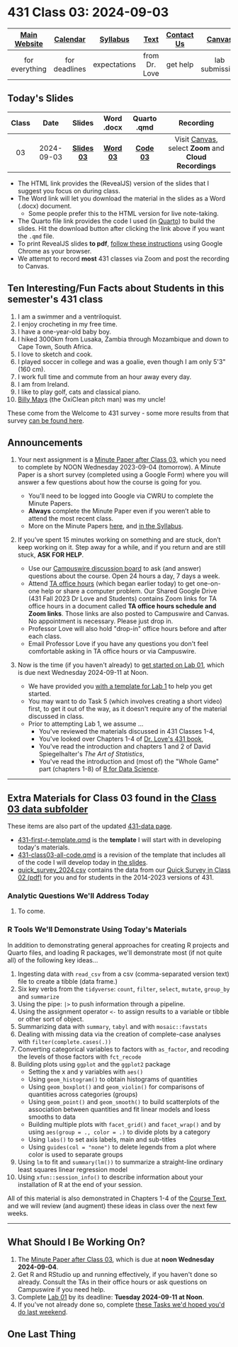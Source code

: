 # 431 Class 03: 2024-09-03

[Main Website](https://thomaselove.github.io/431-2024/) | [Calendar](https://thomaselove.github.io/431-2024/calendar.html) | [Syllabus](https://thomaselove.github.io/431-syllabus-2024/) | [Text](https://thomaselove.github.io/431-book/) | [Contact Us](https://thomaselove.github.io/431-2024/contact.html) | [Canvas](https://canvas.case.edu) | [Data and Code](https://github.com/THOMASELOVE/431-data)
:-----------: | :--------------: | :----------: | :---------: | :-------------: | :-----------: | :------------:
for everything | for deadlines | expectations | from Dr. Love | get help | lab submission | for downloads

## Today's Slides

Class | Date | Slides | Word .docx | Quarto .qmd | Recording
:---: | :--------: | :------: | :------: | :------: | :-------------:
03 | 2024-09-03 | **[Slides 03](https://thomaselove.github.io/431-slides-2024/class03.html)** | **[Word 03](https://thomaselove.github.io/431-slides-2024/class03w.docx)** | **[Code 03](https://github.com/THOMASELOVE/431-slides-2024/blob/main/class03.qmd)** | Visit [Canvas](https://canvas.case.edu/), select **Zoom** and **Cloud Recordings**

- The HTML link provides the (RevealJS) version of the slides that I suggest you focus on during class.
- The Word link will let you download the material in the slides as a Word (.docx) document.
    - Some people prefer this to the HTML version for live note-taking.
- The Quarto file link provides the code I used (in [Quarto](https://quarto.org/)) to build the slides. Hit the download button after clicking the link above if you want the `.qmd` file.
- To print RevealJS slides **to pdf**, [follow these instructions](https://quarto.org/docs/presentations/revealjs/presenting.html#print-to-pdf) using Google Chrome as your browser.
- We attempt to record **most** 431 classes via Zoom and post the recording to Canvas.

## Ten Interesting/Fun Facts about Students in this semester's 431 class

1. I am a swimmer and a ventriloquist.
2. I enjoy crocheting in my free time.
3. I have a one-year-old baby boy.
4. I hiked 3000km from Lusaka, Zambia through Mozambique and down to Cape Town, South Africa.
5. I love to sketch and cook.
6. I played soccer in college and was a goalie, even though I am only 5'3" (160 cm).
7. I work full time and commute from an hour away every day.
8. I am from Ireland.
9. I like to play golf, cats and classical piano.
10. [Billy Mays](https://en.wikipedia.org/wiki/Billy_Mays) (the OxiClean pitch man) was my uncle!

These come from the Welcome to 431 survey - some more results from that survey [can be found here](https://github.com/THOMASELOVE/431-classes-2024/blob/main/class02/welcome-report.md).

## Announcements
 
1. Your next assignment is a [Minute Paper after Class 03](https://bit.ly/431-2024-minute-03), which you need to complete by NOON Wednesday 2023-09-04 (tomorrow). A Minute Paper is a short survey (completed using a Google Form) where you will answer a few questions about how the course is going for you.
    - You'll need to be logged into Google via CWRU to complete the Minute Papers. 
    - **Always** complete the Minute Paper even if you weren’t able to attend the most recent class. 
    - More on the Minute Papers [here](https://github.com/THOMASELOVE/431-minute-2024), and [in the Syllabus](https://thomaselove.github.io/431-syllabus-2024/10_assignments.html#minute-papers).

2. If you’ve spent 15 minutes working on something and are stuck, don’t keep working on it. Step away for a while, and if you return and are still stuck, **ASK FOR HELP**.
    - Use our [Campuswire discussion board](https://thomaselove.github.io/431-2024/campuswire.html) to ask (and answer) questions about the course. Open 24 hours a day, 7 days a week.
    - Attend [TA office hours](https://thomaselove.github.io/431-2024/contact.html) (which began earlier today) to get one-on-one help or share a computer problem. Our Shared Google Drive (431 Fall 2023 Dr Love and Students) contains Zoom links for TA office hours in a document called **TA office hours schedule and Zoom links**. Those links are also posted to Campuswire and Canvas. No appointment is necessary. Please just drop in.
    - Professor Love will also hold "drop-in" office hours before and after each class.
    - Email Professor Love if you have any questions you don't feel comfortable asking in TA office hours or via Campuswire.

3. Now is the time (if you haven't already) to [get started on Lab 01](https://github.com/THOMASELOVE/431-labs-2024), which is due next Wednesday 2024-09-11 at Noon. 
    - We have provided you [with a template for Lab 1](https://github.com/THOMASELOVE/431-data/blob/main/data/lab1-template.qmd) to help you get started.
    - You may want to do Task 5 (which involves creating a short video) first, to get it out of the way, as it doesn't require any of the material discussed in class.
    - Prior to attempting Lab 1, we assume ...
        - You've reviewed the materials discussed in 431 Classes 1-4,
        - You've looked over Chapters 1-4 of [Dr. Love's 431 book](https://thomaselove.github.io/431-book/),
        - You've read the introduction and chapters 1 and 2 of David Spiegelhalter's *The Art of Statistics*,
        - You've read the introduction and (most of) the "Whole Game" part (chapters 1-8) of [R for Data Science](https://r4ds.hadley.nz/).

-----

## Extra Materials for Class 03 found in the [Class 03 data subfolder](https://github.com/THOMASELOVE/431-classes-2024/tree/main/class03/data)

These items are also part of the updated [431-data page](https://github.com/THOMASELOVE/431-data).

- [431-first-r-template.qmd](data/431-first-r-template.qmd) is the **template** I will start with in developing today's materials.
- [431-class03-all-code.qmd](data/431-class03-all-code.qmd) is a revision of the template that includes all of the code I will develop today in [the slides](https://thomaselove.github.io/431-slides-2023/class03.html).
- [quick_survey_2024.csv](data/quick_survey_2024.csv) contains the data from our [Quick Survey in Class 02 (pdf)](https://github.com/THOMASELOVE/431-classes-2024/blob/main/class02/431_surveyhandout_1perstudent_2024-08-29.pdf) for you and for students in the 2014-2023 versions of 431.

### Analytic Questions We'll Address Today

1. To come.

### R Tools We'll Demonstrate Using Today's Materials

In addition to demonstrating general approaches for creating R projects and Quarto files, and loading R packages, we'll demonstrate most (if not quite all) of the following key ideas...

1. Ingesting data with `read_csv` from a csv (comma-separated version text) file to create a tibble (data frame.)
2. Six key verbs from the `tidyverse`: `count`, `filter`, `select`, `mutate`, `group_by` and `summarize`
3. Using the pipe: `|>` to push information through a pipeline.
4. Using the assignment operator `<-` to assign results to a variable or tibble or other sort of object.
5. Summarizing data with `summary`, `tabyl` and with `mosaic::favstats`
6. Dealing with missing data via the creation of complete-case analyses with `filter(complete.cases(.))`
7. Converting categorical variables to factors with `as_factor`, and recoding the levels of those factors with `fct_recode`
8. Building plots using `ggplot` and the `ggplot2` package
    - Setting the x and y variables with `aes()`
    - Using `geom_histogram()` to obtain histograms of quantities
    - Using `geom_boxplot()` and `geom_violin()` for comparisons of quantities across categories (groups)
    - Using `geom_point()` and `geom_smooth()` to build scatterplots of the association between quantities and fit linear models and loess smooths to data
    - Building multiple plots with `facet_grid()` and `facet_wrap()` and by using `aes(group = ., color = .)` to divide plots by a category
    - Using `labs()` to set axis labels, main and sub-titles
    - Using `guides(col = "none")` to delete legends from a plot where color is used to separate groups
9. Using `lm` to fit and `summary(lm())` to summarize a straight-line ordinary least squares linear regression model
10. Using `xfun::session_info()` to describe information about your installation of R at the end of your session.

All of this material is also demonstrated in Chapters 1-4 of the [Course Text](https://thomaselove.github.io/431-book/), and we will review (and augment) these ideas in class over the next few weeks.

-----

## What Should I Be Working On?

1. The [Minute Paper after Class 03](https://bit.ly/431-2024-minute-3), which is due at **noon Wednesday 2024-09-04**.
2. Get R and RStudio up and running effectively, if you haven't done so already. Consult the TAs in their office hours or ask questions on Campuswire if you need help.
3. Complete [Lab 01](https://github.com/THOMASELOVE/431-labs-2023) by its deadline: **Tuesday 2024-09-11 at Noon**.
4. If you've not already done so, complete [these Tasks we'd hoped you'd do last weekend](https://github.com/THOMASELOVE/431-classes-2024/tree/main/class02#things-to-do-this-weekend).

## One Last Thing

